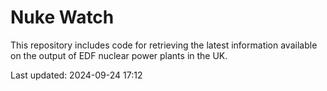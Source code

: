 # Nuke Watch

This repository includes code for retrieving the latest information available on the output of EDF nuclear power plants in the UK.

Last updated: 2024-09-24 17:12